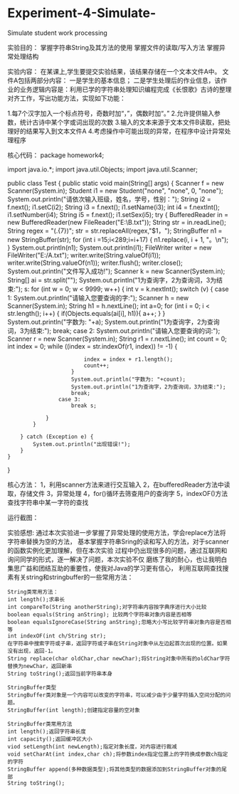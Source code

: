 # Experiment-4-Simulate-
Simulate student work processing


实验目的：
掌握字符串String及其方法的使用
掌握文件的读取/写入方法
掌握异常处理结构

实验内容：
在某课上,学生要提交实验结果，该结果存储在一个文本文件A中。
文件A包括两部分内容：
一是学生的基本信息；
二是学生处理后的作业信息，该作业的业务逻辑内容是：利用已学的字符串处理知识编程完成《长恨歌》古诗的整理对齐工作，写出功能方法，实现如下功能：

1.每7个汉字加入一个标点符号，奇数时加“，”，偶数时加“。”
2.允许提供输入参数，统计古诗中某个字或词出现的次数
3.输入的文本来源于文本文件B读取，把处理好的结果写入到文本文件A
4.考虑操作中可能出现的异常，在程序中设计异常处理程序


核心代码：
package homework4;

import java.io.*;
import java.util.Objects;
import java.util.Scanner;

public class Test {
    public static void main(String[] args)  {
        Scanner f = new Scanner(System.in);
        Student i1 = new Student("none", "none", 0, "none");
        System.out.println("请依次输入班级，姓名，学号，性别：");
        String i2 = f.next();
        i1.setC(i2);
        String i3 = f.next();
        i1.setName(i3);
        int i4 = f.nextInt();
        i1.setNumber(i4);
        String i5 = f.next();
        i1.setSex(i5);
        try {
            BufferedReader in = new BufferedReader(new FileReader("E:\\B.txt"));
            String str = in.readLine();
            String regex = "(.{7})";
            str = str.replaceAll(regex,"$1，");
            StringBuffer n1 = new StringBuffer(str);
            for (int i =15;i<289;i=i+17) {
                n1.replace(i, i + 1, "。\n");
            }
            System.out.println(n1);
            System.out.println(i1);
            FileWriter writer = new FileWriter("E:/A.txt");
            writer.write(String.valueOf(i1));
            writer.write(String.valueOf(n1));
            writer.flush();
            writer.close();
            System.out.println("文件写入成功!");
            Scanner k = new Scanner(System.in);
            String[] ai = str.split("");
            System.out.println("1为查询字，2为查询词，3为结束:");
            s:
            for (int w = 0; w < 9999; w++) {
                int v = k.nextInt();
                switch (v) {
                    case 1:
                        System.out.println("请输入您要查询的字:");
                        Scanner h = new Scanner(System.in);
                        String h1 = h.nextLine();
                        int a=0;
                        for (int i = 0; i < str.length(); i++) {
                            if(Objects.equals(ai[i], h1)){
                                a++;
                            }
                        }
                        System.out.println("字数为: "+a);
                        System.out.println("1为查询字，2为查询词，3为结束:");
                        break;
                    case 2:
                        System.out.println("请输入您要查询的词:");
                        Scanner r = new Scanner(System.in);
                        String r1 = r.nextLine();
                        int count = 0;
                        int index = 0;
                        while ((index = str.indexOf(r1, index)) != -1) {

                            index = index + r1.length();
                            count++;
                        }
                        System.out.println("字数为: "+count);
                        System.out.println("1为查询字，2为查询词，3为结束:");
                        break;
                    case 3:
                        break s;

                }
            }

        } catch (Exception e) {
            System.out.println("出现错误!");
        }
    }
}

核心方法：
1，利用scanner方法来进行交互输入
2，在bufferedReader方法中读取，存储文件
3，异常处理
4，for()循环去筛查用户的查询字
5，indexOF()方法查找字符串中某一字符的查找

运行截图：


实验感想:
通过本次实验进一步掌握了异常处理的使用方法，学会replace方法将字符串替换为空的方法，
基本掌握字符串Sring的读和写入的方法，对于scanner的函数实例化更加理解，但在本次实验
过程中仍出现很多的问题，通过互联网和询问同学的形式，逐一解决了问题，本次实验不仅
磨练了我的耐心，也让我明白集思广益和团结互助的重要性，使我对Java的学习更有信心，
利用互联网查找搜素有关string和stringbuffer的一些常用方法：


    String类常用方法：
    int length();求串长
    int compareTo(String anotherString);对字符串内容按字典序进行大小比较
    boolean equals(String anString); 比较两个字符串对象内容是否相等
    boolean equalsIgnoreCase(String anString);忽略大小写比较字符串对象内容是否相等
    int indexOF(int ch/String str);
    在字符串中搜索字符或子串，返回字符或子串在String对象中从左边起首次出现的位置。如果没有出现，返回-1。
    String replace(char oldChar,char newChar);将String对象中所有的oldChar字符替换为newChar，返回新串
    String toString();返回当前字符串本身

    StringBuffer类型
    StringBuffer类对象是一个内容可以改变的字符串，可以减少由于少量字符插入空间分配的问题。
    StringBuffer(int length);创建指定容量的空对象

    StringBuffer类常用方法
    int length();返回字符串长度
    int capacity();返回缓冲区大小
    viod setLength(int newLength);指定对象长度，对内容进行裁减
    void setCharAt(int index,char ch);将参数index指定位置上的字符换成参数ch指定的字符
    StringBuffer append(多种数据类型);将其他类型的数据添加到StringBuffer对象的尾部
    String toString();
   
